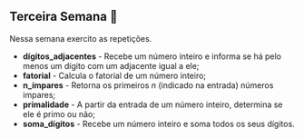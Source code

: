 ## Terceira Semana​ :rocket: ##



Nessa semana exercito as repetições.



- **dígitos_adjacentes** - Recebe um número inteiro e informa se há pelo menos um dígito com um adjacente igual a ele;
- **fatorial** - Calcula o fatorial de um número inteiro; 
- **n_ímpares** - Retorna os primeiros _n_ (indicado na entrada) números impares;
- **primalidade** - A partir da entrada de um número inteiro, determina se ele é primo ou não;
- **soma_dígitos** - Recebe um número inteiro e soma todos os seus dígitos.